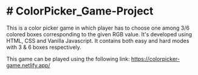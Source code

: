 # # ColorPicker_Game-Project

This is a color picker game in which player has to choose one among 3/6 colored boxes corresponding to the given RGB value. It's developed using HTML, CSS and Vanilla Javascript. It contains both easy and hard modes with 3 & 6 boxes respectively.

This game can be played using the following link:
https://colorpicker-game.netlify.app/
